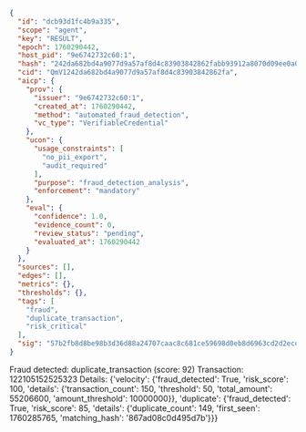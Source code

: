 ```json
{
  "id": "dcb93d1fc4b9a335",
  "scope": "agent",
  "key": "RESULT",
  "epoch": 1760290442,
  "host_pid": "9e6742732c60:1",
  "hash": "242da682bd4a9077d9a57af8d4c83903842862fabb93912a8070d09ee0a06249",
  "cid": "QmV1242da682bd4a9077d9a57af8d4c83903842862fa",
  "aicp": {
    "prov": {
      "issuer": "9e6742732c60:1",
      "created_at": 1760290442,
      "method": "automated_fraud_detection",
      "vc_type": "VerifiableCredential"
    },
    "ucon": {
      "usage_constraints": [
        "no_pii_export",
        "audit_required"
      ],
      "purpose": "fraud_detection_analysis",
      "enforcement": "mandatory"
    },
    "eval": {
      "confidence": 1.0,
      "evidence_count": 0,
      "review_status": "pending",
      "evaluated_at": 1760290442
    }
  },
  "sources": [],
  "edges": [],
  "metrics": {},
  "thresholds": {},
  "tags": [
    "fraud",
    "duplicate_transaction",
    "risk_critical"
  ],
  "sig": "57b2fb8d8be98b3d36d88a24707caac8c681ce59698d0eb8d6963cd2d2ecd9a5"
}
```

Fraud detected: duplicate_transaction (score: 92)
Transaction: 122105152525323
Details: {'velocity': {'fraud_detected': True, 'risk_score': 100, 'details': {'transaction_count': 150, 'threshold': 50, 'total_amount': 55206600, 'amount_threshold': 10000000}}, 'duplicate': {'fraud_detected': True, 'risk_score': 85, 'details': {'duplicate_count': 149, 'first_seen': 1760285765, 'matching_hash': '867ad08c0d495d7b'}}}